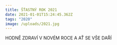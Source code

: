 ```yaml
---
title: ŠŤASTNÝ ROK 2021
date: 2021-01-01T15:24:45.362Z
tags: "2020"
image: /uploads/2021.jpg
---
```

HODNĚ ZDRAVÍ V NOVÉM ROCE A AŤ SE VŠE DAŘÍ